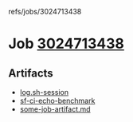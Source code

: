 refs/jobs/3024713438

# Job [3024713438](https://github.com/rokmoln/support-firecloud/runs/3024713438?check_suite_focus=true)

## Artifacts

* [log.sh-session](log.sh-session)
* [sf-ci-echo-benchmark](sf-ci-echo-benchmark)
* [some-job-artifact.md](some-job-artifact.md)

